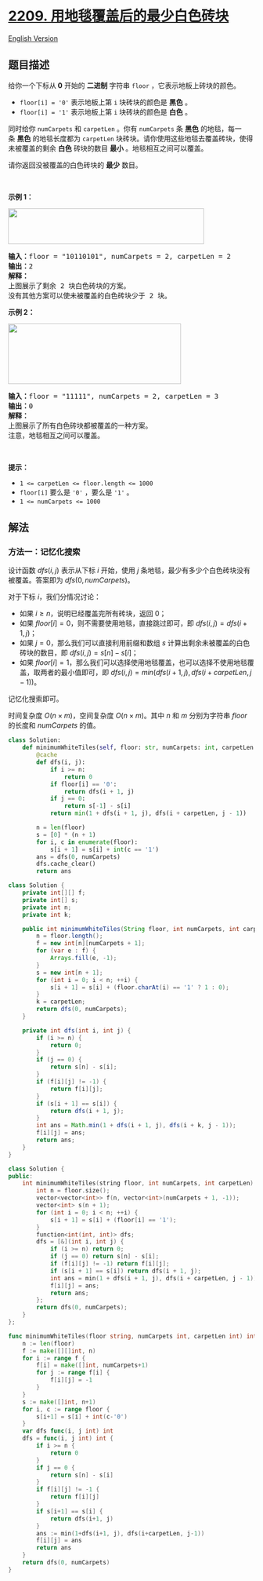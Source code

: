 # [2209. 用地毯覆盖后的最少白色砖块](https://leetcode.cn/problems/minimum-white-tiles-after-covering-with-carpets)

[English Version](/solution/2200-2299/2209.Minimum%20White%20Tiles%20After%20Covering%20With%20Carpets/README_EN.md)

<!-- tags:字符串,动态规划,前缀和 -->

## 题目描述

<!-- 这里写题目描述 -->

<p>给你一个下标从<strong>&nbsp;0</strong>&nbsp;开始的 <strong>二进制</strong>&nbsp;字符串&nbsp;<code>floor</code>&nbsp;，它表示地板上砖块的颜色。</p>

<ul>
	<li><code>floor[i] = '0'</code>&nbsp;表示地板上第&nbsp;<code>i</code>&nbsp;块砖块的颜色是 <strong>黑色</strong>&nbsp;。</li>
	<li><code>floor[i] = '1'</code>&nbsp;表示地板上第&nbsp;<code>i</code>&nbsp;块砖块的颜色是 <strong>白色</strong>&nbsp;。</li>
</ul>

<p>同时给你&nbsp;<code>numCarpets</code> 和&nbsp;<code>carpetLen</code>&nbsp;。你有&nbsp;<code>numCarpets</code>&nbsp;条&nbsp;<strong>黑色</strong>&nbsp;的地毯，每一条&nbsp;<strong>黑色</strong>&nbsp;的地毯长度都为&nbsp;<code>carpetLen</code>&nbsp;块砖块。请你使用这些地毯去覆盖砖块，使得未被覆盖的剩余 <strong>白色</strong>&nbsp;砖块的数目 <strong>最小</strong>&nbsp;。地毯相互之间可以覆盖。</p>

<p>请你返回没被覆盖的白色砖块的 <strong>最少</strong>&nbsp;数目。</p>

<p>&nbsp;</p>

<p><strong>示例 1：</strong></p>

<p><img alt="" src="https://fastly.jsdelivr.net/gh/doocs/leetcode@main/solution/2200-2299/2209.Minimum%20White%20Tiles%20After%20Covering%20With%20Carpets/images/ex1-1.png" style="width: 400px; height: 73px;"></p>

<pre><b>输入：</b>floor = "10110101", numCarpets = 2, carpetLen = 2
<b>输出：</b>2
<b>解释：</b>
上图展示了剩余 2 块白色砖块的方案。
没有其他方案可以使未被覆盖的白色砖块少于 2 块。
</pre>

<p><strong>示例 2：</strong></p>

<p><img alt="" src="https://fastly.jsdelivr.net/gh/doocs/leetcode@main/solution/2200-2299/2209.Minimum%20White%20Tiles%20After%20Covering%20With%20Carpets/images/ex2.png" style="width: 353px; height: 123px;"></p>

<pre><b>输入：</b>floor = "11111", numCarpets = 2, carpetLen = 3
<b>输出：</b>0
<b>解释：</b>
上图展示了所有白色砖块都被覆盖的一种方案。
注意，地毯相互之间可以覆盖。
</pre>

<p>&nbsp;</p>

<p><strong>提示：</strong></p>

<ul>
	<li><code>1 &lt;= carpetLen &lt;= floor.length &lt;= 1000</code></li>
	<li><code>floor[i]</code> 要么是&nbsp;<code>'0'</code>&nbsp;，要么是&nbsp;<code>'1'</code>&nbsp;。</li>
	<li><code>1 &lt;= numCarpets &lt;= 1000</code></li>
</ul>

## 解法

### 方法一：记忆化搜索

设计函数 $dfs(i, j)$ 表示从下标 $i$ 开始，使用 $j$ 条地毯，最少有多少个白色砖块没有被覆盖。答案即为 $dfs(0, numCarpets)$。

对于下标 $i$，我们分情况讨论：

-   如果 $i \ge n$，说明已经覆盖完所有砖块，返回 $0$；
-   如果 $floor[i] = 0$，则不需要使用地毯，直接跳过即可，即 $dfs(i, j) = dfs(i + 1, j)$；
-   如果 $j = 0$，那么我们可以直接利用前缀和数组 $s$ 计算出剩余未被覆盖的白色砖块的数目，即 $dfs(i, j) = s[n] - s[i]$；
-   如果 $floor[i] = 1$，那么我们可以选择使用地毯覆盖，也可以选择不使用地毯覆盖，取两者的最小值即可，即 $dfs(i, j) = min(dfs(i + 1, j), dfs(i + carpetLen, j - 1))$。

记忆化搜索即可。

时间复杂度 $O(n\times m)$，空间复杂度 $O(n\times m)$。其中 $n$ 和 $m$ 分别为字符串 $floor$ 的长度和 $numCarpets$ 的值。

<!-- tabs:start -->

```python
class Solution:
    def minimumWhiteTiles(self, floor: str, numCarpets: int, carpetLen: int) -> int:
        @cache
        def dfs(i, j):
            if i >= n:
                return 0
            if floor[i] == '0':
                return dfs(i + 1, j)
            if j == 0:
                return s[-1] - s[i]
            return min(1 + dfs(i + 1, j), dfs(i + carpetLen, j - 1))

        n = len(floor)
        s = [0] * (n + 1)
        for i, c in enumerate(floor):
            s[i + 1] = s[i] + int(c == '1')
        ans = dfs(0, numCarpets)
        dfs.cache_clear()
        return ans
```

```java
class Solution {
    private int[][] f;
    private int[] s;
    private int n;
    private int k;

    public int minimumWhiteTiles(String floor, int numCarpets, int carpetLen) {
        n = floor.length();
        f = new int[n][numCarpets + 1];
        for (var e : f) {
            Arrays.fill(e, -1);
        }
        s = new int[n + 1];
        for (int i = 0; i < n; ++i) {
            s[i + 1] = s[i] + (floor.charAt(i) == '1' ? 1 : 0);
        }
        k = carpetLen;
        return dfs(0, numCarpets);
    }

    private int dfs(int i, int j) {
        if (i >= n) {
            return 0;
        }
        if (j == 0) {
            return s[n] - s[i];
        }
        if (f[i][j] != -1) {
            return f[i][j];
        }
        if (s[i + 1] == s[i]) {
            return dfs(i + 1, j);
        }
        int ans = Math.min(1 + dfs(i + 1, j), dfs(i + k, j - 1));
        f[i][j] = ans;
        return ans;
    }
}
```

```cpp
class Solution {
public:
    int minimumWhiteTiles(string floor, int numCarpets, int carpetLen) {
        int n = floor.size();
        vector<vector<int>> f(n, vector<int>(numCarpets + 1, -1));
        vector<int> s(n + 1);
        for (int i = 0; i < n; ++i) {
            s[i + 1] = s[i] + (floor[i] == '1');
        }
        function<int(int, int)> dfs;
        dfs = [&](int i, int j) {
            if (i >= n) return 0;
            if (j == 0) return s[n] - s[i];
            if (f[i][j] != -1) return f[i][j];
            if (s[i + 1] == s[i]) return dfs(i + 1, j);
            int ans = min(1 + dfs(i + 1, j), dfs(i + carpetLen, j - 1));
            f[i][j] = ans;
            return ans;
        };
        return dfs(0, numCarpets);
    }
};
```

```go
func minimumWhiteTiles(floor string, numCarpets int, carpetLen int) int {
	n := len(floor)
	f := make([][]int, n)
	for i := range f {
		f[i] = make([]int, numCarpets+1)
		for j := range f[i] {
			f[i][j] = -1
		}
	}
	s := make([]int, n+1)
	for i, c := range floor {
		s[i+1] = s[i] + int(c-'0')
	}
	var dfs func(i, j int) int
	dfs = func(i, j int) int {
		if i >= n {
			return 0
		}
		if j == 0 {
			return s[n] - s[i]
		}
		if f[i][j] != -1 {
			return f[i][j]
		}
		if s[i+1] == s[i] {
			return dfs(i+1, j)
		}
		ans := min(1+dfs(i+1, j), dfs(i+carpetLen, j-1))
		f[i][j] = ans
		return ans
	}
	return dfs(0, numCarpets)
}
```

<!-- tabs:end -->

<!-- end -->
